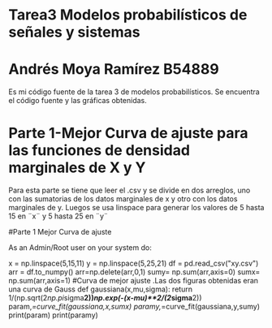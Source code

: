 # Tarea3 Modelos probabilísticos de señales y sistemas 
# Andrés Moya Ramírez B54889
Es mi código fuente de la tarea 3 de modelos probabilísticos. Se encuentra el código fuente y las gráficas obtenidas. 
# Parte 1-Mejor Curva de ajuste para las funciones de densidad marginales de X y Y
Para esta parte se tiene que leer el .csv y se divide en dos arreglos, uno con las sumatorias de los datos marginales de x y otro con los datos marginales de y. Luegos se usa linspace para generar los valores de 5 hasta 15 en ¨x¨ y 5 hasta 25 en ¨y¨

#Parte 1 Mejor Curva de ajuste

As an Admin/Root user on your system do:

   x = np.linspace(5,15,11)
   y = np.linspace(5,25,21)
df = pd.read_csv("xy.csv")
arr = df.to_numpy()
arr=np.delete(arr,0,1)
sumy= np.sum(arr,axis=0)
sumx= np.sum(arr,axis=1)
#Curva de mejor ajuste .Las dos figuras obtenidas eran una curva de Gauss
def gaussiana(x,mu,sigma):
    return 1/(np.sqrt(2*np.pi*sigma**2))*np.exp(-(x-mu)**2/(2*sigma**2))
param,_=curve_fit(gaussiana,x,sumx)
paramy,_=curve_fit(gaussiana,y,sumy)
print(param)
print(paramy)
